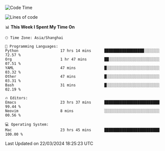 <!--START_SECTION:waka-->
![Code Time](http://img.shields.io/badge/Code%20Time-1%2C870%20hrs%2044%20mins-blue)

![Lines of code](https://img.shields.io/badge/From%20Hello%20World%20I%27ve%20Written-292.1%20thousand%20lines%20of%20code-blue)

📊 **This Week I Spent My Time On** 

```text
🕑︎ Time Zone: Asia/Shanghai

💬 Programming Languages: 
Python                   17 hrs 14 mins      ██████████████████░░░░░░░   72.57 % 
Org                      1 hr 47 mins        ██░░░░░░░░░░░░░░░░░░░░░░░   07.51 % 
YAML                     47 mins             █░░░░░░░░░░░░░░░░░░░░░░░░   03.32 % 
Other                    47 mins             █░░░░░░░░░░░░░░░░░░░░░░░░   03.31 % 
Bash                     31 mins             █░░░░░░░░░░░░░░░░░░░░░░░░   02.19 % 

🔥 Editors: 
Emacs                    23 hrs 37 mins      █████████████████████████   99.44 % 
Neovim                   8 mins              ░░░░░░░░░░░░░░░░░░░░░░░░░   00.56 % 

💻 Operating System: 
Mac                      23 hrs 45 mins      █████████████████████████   100.00 % 
```


 Last Updated on 22/03/2024 18:25:23 UTC
<!--END_SECTION:waka-->
